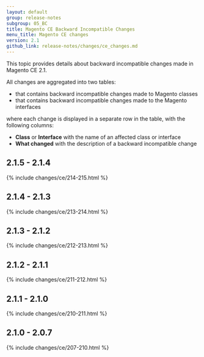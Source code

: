 ```yaml
---
layout: default
group: release-notes
subgroup: 05_BC
title: Magento CE Backward Incompatible Changes
menu_title: Magento CE changes
version: 2.1
github_link: release-notes/changes/ce_changes.md
---
```


This topic provides details about backward incompatible changes made in Magento CE 2.1.

All changes are aggregated into two tables:

- that contains backward incompatible changes made to Magento classes
- that contains backward incompatible changes made to the Magento interfaces

where each change is displayed in a separate row in the table, with the following columns:

- **Class** or **Interface** with the name of an affected class or interface
- **What changed** with the description of a backward incompatible change

## 2.1.5 - 2.1.4

{% include changes/ce/214-215.html %}

## 2.1.4 - 2.1.3

{% include changes/ce/213-214.html %}

## 2.1.3 - 2.1.2

{% include changes/ce/212-213.html %}

## 2.1.2 - 2.1.1

{% include changes/ce/211-212.html %}

## 2.1.1 - 2.1.0

{% include changes/ce/210-211.html %}

## 2.1.0 - 2.0.7 

{% include changes/ce/207-210.html %}

<!-- LINK DEFINITIONS -->

[mainline]: https://github.com/magento/magento2